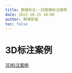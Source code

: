 ```yaml
---
title: 数据标注--3D图像标注案例
date: 2022-10-25 10:00
author: 赛博恩福
toc: false
---
```


# 3D标注案例
[3D标注案例](https://zhuanlan.zhihu.com/p/414638926)
